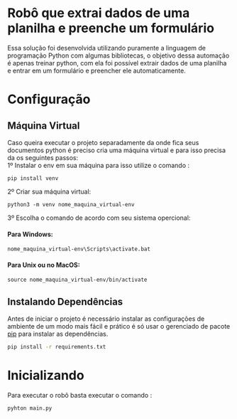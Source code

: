 # Robô que extrai dados de uma planilha e preenche um formulário

Essa solução foi desenvolvida utilizando puramente a linguagem de programação Python com algumas bibliotecas, o objetivo dessa automação é apenas treinar python, com ela foi possível extrair dados de uma planilha e entrar em um formulário e preencher ele automaticamente.
  
# Configuração
## Máquina Virtual
Caso queira executar o projeto separadamente da onde fica seus documentos python é preciso cria uma máquina virtual e para isso precisa da os seguintes passos:
<br>
1º Instalar o env em sua máquina para isso utilize o comando :
```
pip install venv
```
2º Criar sua máquina virtual:
```
python3 -m venv nome_maquina_virtual-env
```
3º Escolha o comando de acordo com seu sistema opercional:
#### Para Windows:
```
nome_maquina_virtual-env\Scripts\activate.bat
```
#### Para Unix ou no MacOS:
```
source nome_maquina_virtual-env/bin/activate
```

## Instalando Dependências
Antes de iniciar o projeto é necessário instalar as configurações de ambiente de um modo mais fácil e prático é só usar o gerenciado de pacote [pip](https://pip.pypa.io/en/stable/) para instalar as dependências.
```bash
pip install -r requirements.txt
```

# Inicializando

Para executar o robô basta executar o comando :

```
pyhton main.py
```
